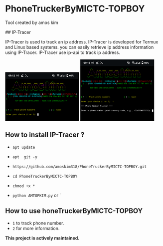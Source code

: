 # PhoneTruckerByMICTC-TOPBOY
<p> Tool created by amos kim</p>
## IP-Tracer

IP-Tracer is used to track an ip address. IP-Tracer is developed for Termux and Linux based systems. you can easily retrieve ip address information using IP-Tracer. IP-Tracer use ip-api to track ip address.

<p align="">
<img " width="47%" src="src/amos1.png"/>
  <img " width="47%" src="src/amos2.png"/>
</p>


## How to install IP-Tracer ?

* `apt update`

* `apt  git -y`

* `https://github.com/amoskim318/PhoneTruckerByMICTC-TOPBOY.git`

* `cd PhoneTruckerByMICTC-TOPBOY`

* `chmod +x *`

* `python AMTOPKIM.py` or `


## How to use honeTruckerByMICTC-TOPBOY

* `1` to track phone number.
* `2` for more information.


**This project is  actively maintained.**
